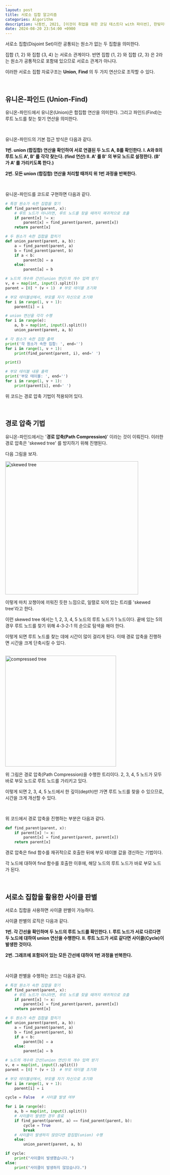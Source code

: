 ```yaml
---
layout: post
title: 서로소 집합 알고리즘
categories: Algorithm
description: 나동빈, 2021, [이것이 취업을 위한 코딩 테스트다 with 파이썬], 한빛미디어
date: 2024-08-20 23:54:00 +0900
---
```

서로소 집합(Disjoint Set)이란 공통되는 원소가 없는 두 집합을 의미한다.

집합 {1, 2} 와 집합 {3, 4} 는 서로소 관계이다. 반면 집합 {1, 2} 와 집합 {2, 3} 은 2라는 원소가 공통적으로 포함돼 있으므로 서로소 관계가 아니다.

이러한 서로소 집합 자료구조는 <b>Union</b>, <b>Find</b> 의 두 가지 연산으로 조작할 수 있다.

<br>

## 유니온-파인드 (Union-Find)

유니온-파인드에서 유니온(Union)은 합집합 연산을 의미한다. 그리고 파인드(Find)는 루트 노드를 찾는 찾기 연산을 의미한다.

<br>

유니온-파인드의 기본 접근 방식은 다음과 같다.

<b>1번. union (합집합) 연산을 확인하여 서로 연결된 두 노드 A, B를 확인한다.
    Ⅰ. A와 B의 루트 노드 A', B' 를 각각 찾는다. (find 연산)
    Ⅱ. A' 를 B' 의 부모 노드로 설정한다. (B' 가 A' 를 가리키도록 한다.)

2번. 모든 union (합집합) 연산을 처리할 때까지 위 1번 과정을 반복한다.</b>

<br>

유니온-파인드를 코드로 구현하면 다음과 같다.

```python
# 특정 원소가 속한 집합을 찾기
def find_parent(parent, x):
    # 루트 노드가 아니라면, 루트 노드를 찾을 때까지 재귀적으로 호출
    if parent[x] != x:
        parent[x] = find_parent(parent, parent[x])
    return parent[x]

# 두 원소가 속한 집합을 합치기
def union_parent(parent, a, b):
    a = find_parent(parent, a)
    b = find_parent(parent, b)
    if a < b:
        parent[b] = a
    else:
        parent[a] = b

# 노드의 개수와 간선(union 연산)의 개수 입력 받기
v, e = map(int, input().split())
parent = [0] * (v + 1)  # 부모 테이블 초기화

# 부모 테이블상에서, 부모를 자기 자신으로 초기화
for i in range(1, v + 1):
    parent[i] = i

# union 연산을 각각 수행
for i in range(e):
    a, b = map(int, input().split())
    union_parent(parent, a, b)

# 각 원소가 속한 집합 출력
print('각 원소가 속한 집합: ', end='')
for i in range(1, v + 1):
    print(find_parent(parent, i), end=' ')

print()

# 부모 테이블 내용 출력
print('부모 테이블: ', end='')
for i in range(1, v + 1):
    print(parent[i], end=' ')
```

위 코드는 경로 압축 기법이 적용되어 있다.

<br>

## 경로 압축 기법

유니온-파인드에서는 '<b>경로 압축(Path Compression)</b>' 이라는 것이 이뤄진다. 이러한 경로 압축은 'skewed tree' 를 방지하기 위해 진행된다.

다음 그림을 보자.

<img width="420" alt="skewed tree" src="https://github.com/user-attachments/assets/81bbadf2-8b8a-4206-9e8f-70c67091e70b">

이렇게 마치 꼬챙이에 끼워진 듯한 느낌으로, 일렬로 되어 있는 트리를 'skewed tree'라고 한다.

이런 skewed tree 에서는 1, 2, 3, 4, 5 노드의 루트 노드가 1 노드이다. 끝에 있는 5의 경우 루트 노드를 찾기 위해 4-3-2-1 의 순으로 탐색을 해야 한다.

이렇게 되면 루트 노드를 찾는 데에 시간이 많이 걸리게 된다. 이때 경로 압축을 진행하면 시간을 크게 단축시킬 수 있다.

<br>

<img width="350" alt="compressed tree" src="https://github.com/user-attachments/assets/bb872adc-63b5-4c45-ab05-8013fa0e6f23">

위 그림은 경로 압축(Path Compression)을 수행한 트리이다. 2, 3, 4, 5 노드가 모두 바로 부모 노드로 루트 노드를 가리키고 있다.

이렇게 되면 2, 3, 4, 5 노드에서 한 깊이(depth)만 가면 루트 노드를 찾을 수 있으므로, 시간을 크게 개선할 수 있다.

<br>

위 코드에서 경로 압축을 진행하는 부분은 다음과 같다.

```python
def find_parent(parent, x):
    if parent[x] != x:
        parent[x] = find_parent(parent, parent[x])
    return parent[x]
```

경로 압축은 find 함수를 재귀적으로 호출한 뒤에 부모 테이블 값을 갱신하는 기법이다.

각 노드에 대하여 find 함수를 호출한 이후에, 해당 노드의 루트 노드가 바로 부모 노드가 된다.

<br>

## 서로소 집합을 활용한 사이클 판별

서로소 집합을 사용하면 사이클 판별이 가능하다.

사이클 판별의 로직은 다음과 같다.

<b>1번. 각 간선을 확인하며 두 노드의 루트 노드를 확인한다.
    Ⅰ. 루트 노드가 서로 다르다면 두 노드에 대하여 union 연산을 수행한다.
    Ⅱ. 루트 노드가 서로 같다면 사이클(Cycle)이 발생한 것이다.

2번. 그래프에 포함되어 있는 모든 간선에 대하여 1번 과정을 반복한다.</b>

<br>

사이클 판별을 수행하는 코드는 다음과 같다.

```python
# 특정 원소가 속한 집합을 찾기
def find_parent(parent, x):
    # 루트 노드가 아니라면, 루트 노드를 찾을 때까지 재귀적으로 호출
    if parent[x] != x:
        parent[x] = find_parent(parent, parent[x])
    return parent[x]

# 두 원소가 속한 집합을 합치기
def union_parent(parent, a, b):
    a = find_parent(parent, a)
    b = find_parent(parent, b)
    if a < b:
        parent[b] = a
    else:
        parent[a] = b

# 노드의 개수와 간선(union 연산)의 개수 입력 받기
v, e = map(int, input().split())
parent = [0] * (v + 1)  # 부모 테이블 초기화

# 부모 테이블상에서, 부모를 자기 자신으로 초기화
for i in range(1, v + 1):
    parent[i] = i

cycle = False   # 사이클 발생 여부

for i in range(e):
    a, b = map(int, input().split())
    # 사이클이 발생한 경우 종료
    if find_parent(parent, a) == find_parent(parent, b):
        cycle = True
        break
    # 사이클이 발생하지 않았다면 합집합(union) 수행
    else:
        union_parent(parent, a, b)

if cycle:
    print("사이클이 발생했습니다.")
else:
    print("사이클이 발생하지 않았습니다.")
```